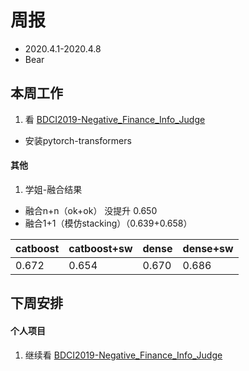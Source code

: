 # 周报
* 2020.4.1-2020.4.8
* Bear
## 本周工作
1. 看 [BDCI2019-Negative_Finance_Info_Judge](https://github.com/A-Rain/BDCI2019-Negative_Finance_Info_Judge)
  * 安装pytorch-transformers
#### 其他
1. 学姐-融合结果
 * 融合n+n（ok+ok）
没提升
0.650
 * 融合1+1（模仿stacking）（0.639+0.658）
 
|catboost |catboost+sw|dense|dense+sw|
|---|---|---|---|
|0.672| 0.654|0.670|0.686|

## 下周安排
#### 个人项目
1. 继续看 [BDCI2019-Negative_Finance_Info_Judge](https://github.com/A-Rain/BDCI2019-Negative_Finance_Info_Judge)

